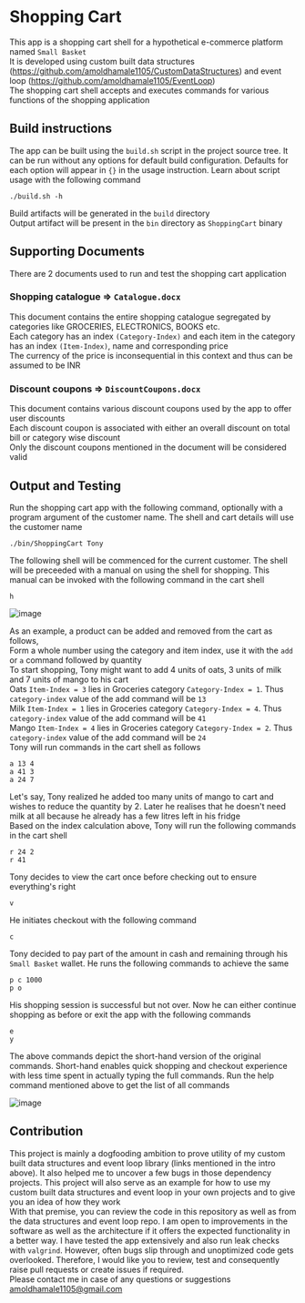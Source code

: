 # Shopping Cart
This app is a shopping cart shell for a hypothetical e-commerce platform named `Small Basket`  
It is developed using custom built data structures (https://github.com/amoldhamale1105/CustomDataStructures) and event loop (https://github.com/amoldhamale1105/EventLoop)     
The shopping cart shell accepts and executes commands for various functions of the shopping application  

## Build instructions
The app can be built using the `build.sh` script in the project source tree. It can be run without any options for default build configuration. Defaults for each option will appear in `{}` in the usage instruction. Learn about script usage with the following command
```
./build.sh -h
```
Build artifacts will be generated in the `build` directory  
Output artifact will be present in the `bin` directory as `ShoppingCart` binary

## Supporting Documents
There are 2 documents used to run and test the shopping cart application
### Shopping catalogue => `Catalogue.docx`
This document contains the entire shopping catalogue segregated by categories like GROCERIES, ELECTRONICS, BOOKS etc.  
Each category has an index `(Category-Index)` and each item in the category has an index `(Item-Index)`, name and corresponding price  
The currency of the price is inconsequential in this context and thus can be assumed to be INR  
### Discount coupons => `DiscountCoupons.docx`
This document contains various discount coupons used by the app to offer user discounts  
Each discount coupon is associated with either an overall discount on total bill or category wise discount  
Only the discount coupons mentioned in the document will be considered valid  

## Output and Testing
Run the shopping cart app with the following command, optionally with a program argument of the customer name. The shell and cart details will use the customer name  
```
./bin/ShoppingCart Tony
```
The following shell will be commenced for the current customer. The shell will be preceeded with a manual on using the shell for shopping. This manual can be invoked with the following command in the cart shell
```
h
```
![image](https://user-images.githubusercontent.com/78597991/216771735-5bb5733a-59b8-4ed1-961c-fc11fea559c1.png)

As an example, a product can be added and removed from the cart as follows,  
Form a whole number using the category and item index, use it with the `add` or `a` command followed by quantity  
To start shopping, Tony might want to add 4 units of oats, 3 units of milk and 7 units of mango to his cart  
Oats `Item-Index = 3` lies in Groceries category `Category-Index = 1`. Thus `category-index` value of the add command will be `13`  
Milk `Item-Index = 1` lies in Groceries category `Category-Index = 4`. Thus `category-index` value of the add command will be `41`  
Mango `Item-Index = 4` lies in Groceries category `Category-Index = 2`. Thus `category-index` value of the add command will be `24`  
Tony will run commands in the cart shell as follows  
```
a 13 4
a 41 3
a 24 7
```
Let's say, Tony realized he added too many units of mango to cart and wishes to reduce the quantity by 2. Later he realises that he doesn't need milk at all because he already has a few litres left in his fridge  
Based on the index calculation above, Tony will run the following commands in the cart shell  
```
r 24 2
r 41
```
Tony decides to view the cart once before checking out to ensure everything's right  
```
v
```
He initiates checkout with the following command
```
c
```
Tony decided to pay part of the amount in cash and remaining through his `Small Basket` wallet. He runs the following commands to achieve the same  
```
p c 1000
p o
```
His shopping session is successful but not over. Now he can either continue shopping as before or exit the app with the following commands  
```
e
y
```
The above commands depict the short-hand version of the original commands. Short-hand enables quick shopping and checkout experience with less time spent in actually typing the full commands. Run the help command mentioned above to get the list of all commands

![image](https://user-images.githubusercontent.com/78597991/216771652-553531a2-5d24-4dcd-a9c0-a7870fd389fe.png)

## Contribution
This project is mainly a dogfooding ambition to prove utility of my custom built data structures and event loop library (links mentioned in the intro above). It also helped me to uncover a few bugs in those dependency projects. This project will also serve as an example for how to use my custom built data structures and event loop in your own projects and to give you an idea of how they work  
With that premise, you can review the code in this repository as well as from the data structures and event loop repo. I am open to improvements in the software as well as the architecture if it offers the expected functionality in a better way. I have tested the app extensively and also run leak checks with `valgrind`. However, often bugs slip through and unoptimized code gets overlooked. Therefore, I would like you to review, test and consequently raise pull requests or create issues if required.  
Please contact me in case of any questions or suggestions amoldhamale1105@gmail.com

